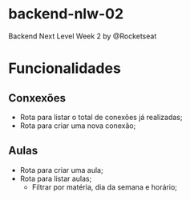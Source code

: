 # backend-nlw-02
Backend Next Level Week 2 by @Rocketseat

# Funcionalidades

## Conxexões

- Rota para listar o total de conexões já realizadas;
- Rota para criar uma nova conexão;

## Aulas

- Rota para criar uma aula;
- Rota para listar aulas;
  - Filtrar por matéria, dia da semana e horário;